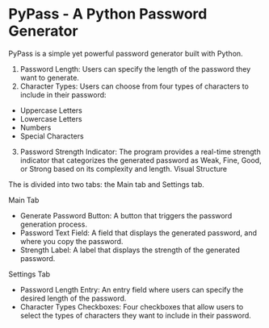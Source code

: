 # PyPass - A Python Password Generator

PyPass is a simple yet powerful password generator built with Python.

1. Password Length: Users can specify the length of the password they want to generate.
2. Character Types: Users can choose from four types of characters to include in their password:
- Uppercase Letters
- Lowercase Letters
- Numbers
- Special Characters
3. Password Strength Indicator: The program provides a real-time strength indicator that categorizes the generated password as Weak, Fine, Good, or Strong based on its complexity and length.
Visual Structure

The is divided into two tabs: the Main tab and Settings tab.

Main Tab

- Generate Password Button: A button that triggers the password generation process.
- Password Text Field: A field that displays the generated password, and where you copy the password.
- Strength Label: A label that displays the strength of the generated password.

Settings Tab

- Password Length Entry: An entry field where users can specify the desired length of the password.
- Character Types Checkboxes: Four checkboxes that allow users to select the types of characters they want to include in their password.
